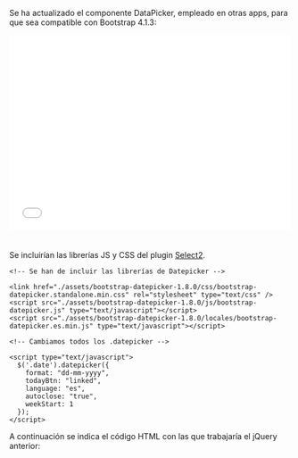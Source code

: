 Se ha actualizado el componente DataPicker, empleado en otras apps, para que sea compatible con Bootstrap 4.1.3:

<div class="ndpl-component__container" style="margin-bottom:20px;">
<div class="ndpl-component__sample ndpl-c-border" style="padding-bottom:16px; border-radius: 6px 6px 6px 6px !important;">
<iframe src="./components/forms-3/13-datapicker/iframe.html" frameborder="0" scrolling="no" width="100%" height="350"></iframe>
</div>
</div>  


Se incluirían las librerías JS y CSS del plugin [Select2](https://select2.org/).


```
<!-- Se han de incluir las librerías de Datepicker -->

<link href="./assets/bootstrap-datepicker-1.8.0/css/bootstrap-datepicker.standalone.min.css" rel="stylesheet" type="text/css" />
<script src="./assets/bootstrap-datepicker-1.8.0/js/bootstrap-datepicker.js" type="text/javascript"></script>
<script src="./assets/bootstrap-datepicker-1.8.0/locales/bootstrap-datepicker.es.min.js" type="text/javascript"></script>

<!-- Cambiamos todos los .datepicker -->

<script type="text/javascript">
  $('.date').datepicker({
    format: "dd-mm-yyyy",
    todayBtn: "linked",
    language: "es",
    autoclose: "true",
    weekStart: 1
  });
</script>
```

A continuación se indica el código HTML con las que trabajaría el jQuery anterior:
